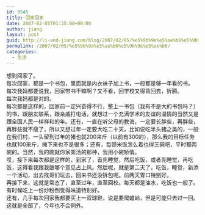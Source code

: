 ```yaml
---
id: 9545
title: 回家回家
date: 2007-02-05T01:35:00+00:00
author: jiang
layout: post
guid: http://li-and-jiang.com/blog/2007/02/05/%e5%9b%9e%e5%ae%b6%e5%9b%9e%e5%ae%b6/
permalink: /2007/02/05/%e5%9b%9e%e5%ae%b6%e5%9b%9e%e5%ae%b6/
categories:
  - 生活
---
```

想到回家了。  
每次回家，都是一个书包，里面就是内衣袜子加上书，一般都是够一年看的书。  
每次我妈都要说我，回家带书干嘛啊？又不看，回学校又得背回去，折腾。  
每次我妈都是对的。  
每次都是这样的，回家前一定兴奋得不行，整上一书包（我有不是大的书包吗？）的书，跟朋友联系，跟亲戚打电话，就想过一个充满学术的友谊的温情的当然又是跟全国人民一样祥和的年。还有，一直在听父母的教诲，一定要长胖些，再胖些，再胖些就不瘦了，所以又想过年一定要大吃二十天，比如说吃半头猪之类的，一般在我们村，一头留到过年的猪也就200来斤（以前有300的），那么我的目标任务也就100来斤，摊下来也不是很多；还有，每顿米饭怎么着也得三碗吧，平时都两碗的。当然，我的碗就你家乘汤的那种，我用小碗矫情。  
哎，接下来每次都是这样的，到家了，首先睡觉，然后吃饭，或者先睡觉，再吃饭，这得看我跟我娘哪个意见占上风。然后呢，就是第二天了，吃饭，睡觉，新添一个活动，出去找哥们玩去，回来书还没拆包呢。前两天胃口特别好。  
再接下来，这就是常态了，直至过年，直至回校。每天都是油水，吃饭也一般了。有时候吃上一份炒粉倒觉得味道特别好。  
还有，几乎每次回家我都要买上一双球鞋，说是要爬蟾岭，但是可能只去过一回。  
这就是全部了，今年也不会例外。